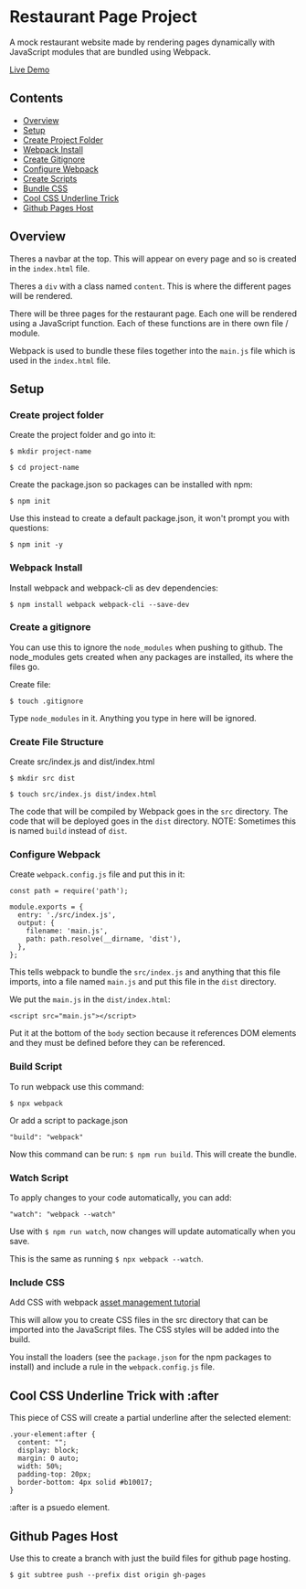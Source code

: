 # Restaurant Page Project

A mock restaurant website made by rendering pages dynamically with JavaScript modules that are bundled using Webpack.

[Live Demo](https://tomahawk-jupiter.github.io/Restaurant-Page/)

## Contents

- [Overview](#overview)
- [Setup](#setup)
- [Create Project Folder](#create-project-folder)
- [Webpack Install](#webpack-install)
- [Create Gitignore](#create-a-gitignore)
- [Configure Webpack](#configure-webpack)
- [Create Scripts](#build-script)
- [Bundle CSS](#include-css)
- [Cool CSS Underline Trick](#cool-css-underline-trick-with-after)
- [Github Pages Host](#github-pages-host)

## Overview

Theres a navbar at the top. This will appear on every page and so is created in the `index.html` file.

Theres a `div` with a class named `content`. This is where the different pages will be rendered.

There will be three pages for the restaurant page. Each one will be rendered using a JavaScript function. Each of these functions are in there own file / module.

Webpack is used to bundle these files together into the `main.js` file which is used in the `index.html` file.

## Setup

### Create project folder

Create the project folder and go into it:

    $ mkdir project-name

    $ cd project-name

Create the package.json so packages can be installed with npm:

    $ npm init

Use this instead to create a default package.json, it won't prompt you with questions:

    $ npm init -y

### Webpack Install

Install webpack and webpack-cli as dev dependencies:

    $ npm install webpack webpack-cli --save-dev

### Create a gitignore

You can use this to ignore the `node_modules` when pushing to github. The node_modules gets created when any packages are installed, its where the files go.

Create file:

    $ touch .gitignore

Type `node_modules` in it. Anything you type in here will be ignored.

### Create File Structure

Create src/index.js and dist/index.html

    $ mkdir src dist

    $ touch src/index.js dist/index.html

The code that will be compiled by Webpack goes in the `src` directory. The code that will be deployed goes in the `dist` directory. NOTE: Sometimes this is named `build` instead of `dist`.

### Configure Webpack

Create `webpack.config.js` file and put this in it:

    const path = require('path');

    module.exports = {
      entry: './src/index.js',
      output: {
        filename: 'main.js',
        path: path.resolve(__dirname, 'dist'),
      },
    };

This tells webpack to bundle the `src/index.js` and anything that this file imports, into a file named `main.js` and put this file in the `dist` directory.

We put the `main.js` in the `dist/index.html`:

    <script src="main.js"></script>

Put it at the bottom of the `body` section because it references DOM elements and they must be defined before they can be referenced.

### Build Script

To run webpack use this command:

    $ npx webpack

Or add a script to package.json

    "build": "webpack"

Now this command can be run: `$ npm run build`. This will create the bundle.

### Watch Script

To apply changes to your code automatically, you can add:

    "watch": "webpack --watch"

Use with `$ npm run watch`, now changes will update automatically when you save.

This is the same as running `$ npx webpack --watch`.

### Include CSS

Add CSS with webpack [asset management tutorial](https://webpack.js.org/guides/asset-management/)

This will allow you to create CSS files in the src directory that can be imported into the JavaScript files. The CSS styles will be added into the build.

You install the loaders (see the `package.json` for the npm packages to install) and include a rule in the `webpack.config.js` file.

## Cool CSS Underline Trick with :after

This piece of CSS will create a partial underline after the selected element:

    .your-element:after {
      content: "";
      display: block;
      margin: 0 auto;
      width: 50%;
      padding-top: 20px;
      border-bottom: 4px solid #b10017;
    }

:after is a psuedo element.

## Github Pages Host

Use this to create a branch with just the build files for github page hosting.

    $ git subtree push --prefix dist origin gh-pages
